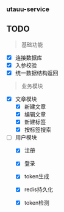 ### utauu-service

## TODO
> 基础功能
- [x] 连接数据库
- [x] 入参校验
- [x] 统一数据结构返回

> 业务模块
- [x] 文章模块
  - [x] 新建文章
  - [x] 编辑文章
  - [x] 新建标签
  - [x] 按标签搜索

- [ ] 用户模块
  - [x] 注册
  - [x] 登录
  - [x] token生成
  - [x] redis持久化
  - [x] token检测

